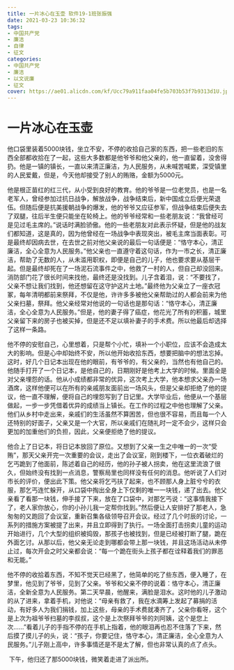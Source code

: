 ```yaml
---
title: 一片冰心在玉壶 软件19-1班张振强
date: 2021-03-23 10:36:32
tags:
- 中国共产党 
- 廉洁
- 自律
- 征文
categories:
- 中国共产党 
- 廉洁
- 以文说廉
- 征文
cover: https://ae01.alicdn.com/kf/Ucc79a911faa04fe5b703b53f7b9313d1U.jpg
---
```


# 一片冰心在玉壶

​		他口袋里装着5000块钱，坐立不安，不停的收拾自己家的东西，把一些老旧的东西全部都收拾在了一起，这些大多数都是他爷爷和他父亲的，他一直留着，没舍得扔。他是一镇的镇长，一直以来清正廉洁，为人民服务，从未喊苦喊累，深受镇里的人民爱戴，但是，今天他却接受了别人的贿赂，金额为5000元。

​		他是根正苗红的红三代，从小受到良好的教育。他的爷爷是一位老党员，也是一名老军人，曾经参加过抗日战争，解放战争，战争结束后，新中国成立后便光荣退伍。但随后便是抗美援朝战争的爆发，他的爷爷又应征参军，但战争结束后便失去了双腿，往后半生便只能坐在轮椅上。他的爷爷经常和一些老朋友说：“我曾经可是见过毛主席的。”说话时满脸骄傲。他的一些老朋友对此表示怀疑，但是他的战友们都知道，这是真的，因为他曾经在一场战争中表现突出，被毛主席当面表彰。可是最终却因病去世，在去世之前对他父亲说的最后一句话便是：“恪守本心，清正廉洁，全心全意为人民服务。”他父亲也一直遵守着这句话，作为一市之长，清正廉洁，帮助了无数的人，从未滥用职权，即便是自己的儿子，他也要求要从基层干起。但是最终却死在了一场泥石流事件之中，他救了一村的人，但自己却没回来。消防部门花了很长时间来找他，最终还是没找到。儿子含着泪，说：“不要找了，父亲不想让我们找到，他还想留在这守护这片土地。”最终他为父亲立了一座衣冠冢，每年清明都前来祭拜，不仅是他，许许多多被他父亲帮助过的人都会前来为他父亲扫墓，祭拜。他父亲经常对他说的一句话也是那句话：“恪守本心，清正廉洁，全心全意为人民服务。”但是，他的妻子得了癌症，他花光了所有的积蓄，城里父亲留下来的房子也被买掉，但是还不足以填补妻子的手术费。所以他最后却选择了这样一条路。

​		他不停的安慰自己，心里想着，只是帮个小忙，填补一个小职位，应该不会造成太大的影响。但是心中却始终不安，所以他开始收拾东西，想要把脑中的想法忘掉。这时，好几个日记本出现在他的眼前，有爷爷的，有父亲的，当然也有他自己的。他随手打开了一个日记本，是他自己的，日期刚好是他考上大学的时候。里面全是对父亲埋怨的话。他从小成绩都非常的优异，这次考上大学，他本想求父亲办一场酒席，这样他便可以在所有的亲戚朋友面前出一场风头，但是父亲却拒绝了他的提议，他一直不理解，便将自己的埋怨写到了日记里。大学毕业后，他便从一个基层做起，一步一步凭借着优异的成绩当上镇长。在工作的过程之中他也理解了父亲。他们从乡村中走出来，亲戚们的生活虽然不算困苦，但也很不容易，而且每一个人还特别的好面子，父亲又是一个大官，所以亲戚们在随礼时一定不会少，这样只会更加的加重他们的负担，因此，父亲便拒绝了他的提议。

​		他合上了日记本，将日记本放回了原位。又想到了父亲一生之中唯一的一次“受贿”，那天父亲开完一次重要的会议，走出了会议室，刚到楼下，一位衣着破烂的乞丐跪到了他面前，陈述着自己的经历，他的孙子被人拐卖，他在这里流浪了很久，但始终没有找到一点消息，警察局里也同样没有任何的消息。他听说了人们对市长的评价，便出此下策。他父亲将乞丐扶了起来，也不顾那人身上脏兮兮的衣服，那乞丐连忙躲开，从口袋中掏出全身上下仅剩的唯一一块钱，递了出去。他父亲看了看那一块钱，伸手接了下来，放在了口袋中，对那乞丐说：“这事情我接下了，老人家你放心，你的小孙儿我一定帮你找到。”然后便让人安排好了那老人，急匆匆的又跑回了会议室，重新召集各级领导召开会议。经过了几个时辰的讨论，一系列的措施方案被提了出来，并且立即得到了执行。一场全面打击拐卖儿童的运动开始进行，几个大型的组织被捣毁，那孩子也被找到，但是已经被打断了腿，跪在外面乞讨。从那以后，他父亲无论走到哪都会带上那一块钱，并且这场活动从未停止过，每次开会之时父亲都会说：“每一个跪在街头上孩子都在诠释着我们的罪恶和无能。”

​		他不停的收拾着东西，不知不觉天已经黑了，他简单的吃了些东西，便入睡了，在梦里，他见到了爷爷，见到了父亲。爷爷和父亲不停的说着：恪守本心，清正廉洁，全新全意为人民服务。第二天早晨，他醒来，满脸是泪水。这时他的儿子激动的从了进来，拿着手机，对他说：“母亲有救了，我在水滴筹上发起了募捐的活动，有好多人为我们捐钱，加上这些，母亲的手术费就凑齐了，父亲你看呀，这个是上次为祖爷爷扫墓的李叔叔，这个是上次祭拜爷爷的刘阿姨，这个是您上次......”看着儿子的手指不停的在手机上指着，他的眼泪再也忍不住落了下来，然后摸了摸儿子的头，说：“孩子，你要记住，恪守本心，清正廉洁，全心全意为人民服务。”儿子刚上高中，许多事情还是不是太了解，但也非常认真的点了点头。

​		下午，他归还了那5000块钱，微笑着走进了派出所。

 